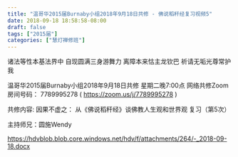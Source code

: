```yaml
---
title: "温哥华2015届Burnaby小组2018年9月18日共修 - 佛说稻秆经复习视频5"
date: 2018-09-18 18:58:58-08:00
draft: false
tags: ["2015届"]
categories: ["慧灯禅修班"]
---
```

诸法等性本基法界中 自现圆满三身游舞力
离障本来怙主龙钦巴 祈请无垢光尊常护我

温哥华2015届Burnaby小组2018年9月18日共修
星期二晚7:00点
网络共修Zoom房间号码： 7789995278 ( https://zoom.us/j/7789995278 )

共修内容:
因果不虚之：
从《佛说稻秆经》谈佛教人生观和世界观 复习（第5次）

主持师兄：圆施Wendy


https://hdvblob.blob.core.windows.net/hdv/f/attachments/264/-_2018-09-18.docx

